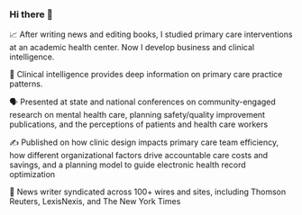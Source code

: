 ### Hi there 👋
📈 After writing news and editing books, I studied primary care interventions at an academic health center. Now I develop business and clinical intelligence.

💊 Clinical intelligence provides deep information on primary care practice patterns.

🗣️ Presented at state and national conferences on community-engaged research on mental health care, planning safety/quality improvement publications, and the perceptions of patients and health care workers

✍️ Published on how clinic design impacts primary care team efficiency, how different organizational factors drive accountable care costs and savings, and a planning model to guide electronic health record optimization

📰 News writer syndicated across 100+ wires and sites, including Thomson Reuters, LexisNexis, and The New York Times

